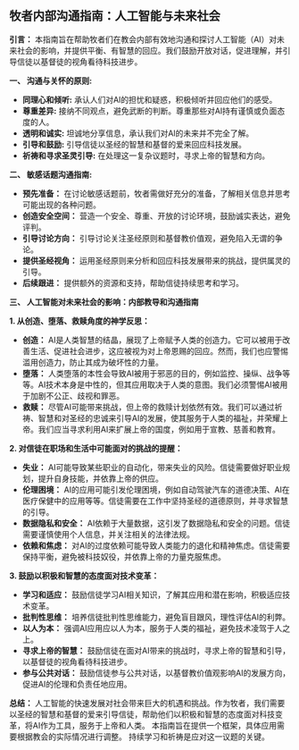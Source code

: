 ## 牧者内部沟通指南：人工智能与未来社会

**引言：** 本指南旨在帮助牧者们在教会内部有效地沟通和探讨人工智能（AI）对未来社会的影响，并提供平衡、有智慧的回应。我们鼓励开放对话，促进理解，并引导信徒以基督徒的视角看待科技进步。

**一、 沟通与关怀的原则:**

* **同理心和倾听:** 承认人们对AI的担忧和疑惑，积极倾听并回应他们的感受。
* **尊重差异:**  接纳不同观点，避免武断的判断。尊重那些对AI持有谨慎或负面态度的人。
* **透明和诚实:**  坦诚地分享信息，承认我们对AI的未来并不完全了解。
* **引导和鼓励:**  引导信徒以圣经的智慧和基督的爱来回应科技发展。
* **祈祷和寻求圣灵引导:**  在处理这一复杂议题时，寻求上帝的智慧和方向。


**二、 敏感话题沟通指南:**

* **预先准备：**  在讨论敏感话题前，牧者需做好充分的准备，了解相关信息并思考可能出现的各种问题。
* **创造安全空间：**  营造一个安全、尊重、开放的讨论环境，鼓励诚实表达，避免评判。
* **引导讨论方向：**  引导讨论关注圣经原则和基督教价值观，避免陷入无谓的争论。
* **提供圣经视角：**  运用圣经原则来分析和回应科技发展带来的挑战，提供属灵的引导。
* **后续跟进：**  提供额外的资源和支持，帮助信徒持续思考和学习。


**三、 人工智能对未来社会的影响：内部教导和沟通指南**

**1. 从创造、堕落、救赎角度的神学反思：**

* **创造：** AI是人类智慧的结晶，展现了上帝赋予人类的创造力。它可以被用于改善生活、促进社会进步，这应被视为对上帝恩赐的回应。然而，我们也应警惕滥用创造力，防止其成为破坏性的力量。
* **堕落：** 人类堕落的本性会导致AI被用于邪恶的目的，例如监控、操纵、战争等等。AI技术本身是中性的，但其应用取决于人类的意图。我们必须警惕AI被用于加剧不公正、歧视和罪恶。
* **救赎：**  尽管AI可能带来挑战，但上帝的救赎计划依然有效。我们可以通过祈祷、智慧和对圣经的忠诚来引导AI的发展，使其服务于人类的福祉，并荣耀上帝。我们应当寻求利用AI来扩展上帝的国度，例如用于宣教、慈善和教育。


**2. 对信徒在职场和生活中可能面对的挑战的提醒：**

* **失业：** AI可能导致某些职业的自动化，带来失业的风险。信徒需要做好职业规划，提升自身技能，并依靠上帝的供应。
* **伦理困境：**  AI的应用可能引发伦理困境，例如自动驾驶汽车的道德决策、AI在医疗保健中的应用等等。信徒需要在工作中坚持圣经的道德原则，并寻求智慧的引导。
* **数据隐私和安全：**  AI依赖于大量数据，这引发了数据隐私和安全的问题。信徒需要谨慎使用个人信息，并关注相关的法律法规。
* **依赖和焦虑：**  对AI的过度依赖可能导致人类能力的退化和精神焦虑。信徒需要保持平衡，避免被科技奴役，并依靠上帝的力量克服焦虑。


**3. 鼓励以积极和智慧的态度面对技术变革：**

* **学习和适应：**  鼓励信徒学习AI相关知识，了解其应用和潜在影响，积极适应技术变革。
* **批判性思维：**  培养信徒批判性思维能力，避免盲目跟风，理性评估AI的利弊。
* **以人为本：**  强调AI应用应以人为本，服务于人类的福祉，避免技术凌驾于人之上。
* **寻求上帝的智慧：**  鼓励信徒在面对AI带来的挑战时，寻求上帝的智慧和引导，以基督徒的视角看待科技进步。
* **参与公共对话：**  鼓励信徒参与公共对话，以基督教价值观影响AI的发展方向，促进AI的伦理和负责任地应用。


**总结：**  人工智能的快速发展对社会带来巨大的机遇和挑战。作为牧者，我们需要以圣经的智慧和基督的爱来引导信徒，帮助他们以积极和智慧的态度面对科技变革，将AI作为工具，服务于上帝和人类。  本指南旨在提供一个框架，具体应用需要根据教会的实际情况进行调整。  持续学习和祈祷是应对这一议题的关键。
